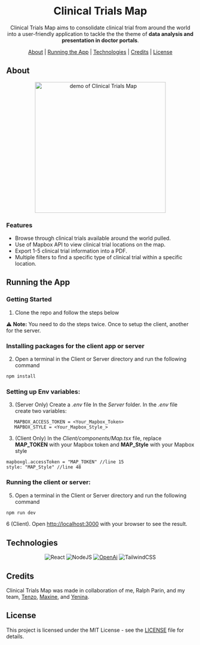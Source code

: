 <div align="center">

# Clinical Trials Map

Clinical Trials Map aims to consolidate clinical trial from around the world into a user-friendly application to tackle the the theme of <b>data analysis and presentation in doctor portals</b>.

[About](#about) | [Running the App](#running-the-app) | [Technologies](#technologies) | [Credits](#credits) | [License](#license)

</div>

## About

<div align="center">

<img height=350 alt="demo of Clinical Trials Map" src="https://raw.githubusercontent.com/rparin/CTMap/main/_preview/Demo.gif">

</div>

### Features

- Browse through clinical trials available around the world pulled.
- Use of Mapbox API to view clinical trial locations on the map.
- Export 1-5 clinical trial information into a PDF.
- Multiple filters to find a specific type of clinical trial within a specific location.

## Running the App

### Getting Started

1. Clone the repo and follow the steps below

⚠️ **Note:** You need to do the steps twice. Once to setup the client, another for the server.

### Installing packages for the client app or server

2. Open a terminal in the Client or Server directory and run the following command

```bash
npm install
```

### Setting up Env variables:

3. (Server Only) Create a _.env_ file In the _Server_ folder. In the _.env_ file create two variables:

```
   MAPBOX_ACCESS_TOKEN = <Your_Mapbox_Token>
   MAPBOX_STYLE = <Your_Mapbox_Style_>
```

3. (Client Only) In the _Client/components/Map.tsx_ file, replace **MAP_TOKEN** with your Mapbox token and
   **MAP_Style** with your Mapbox style

```
mapboxgl.accessToken = "MAP_TOKEN" //line 15
style: "MAP_Style" //line 48
```

### Running the client or server:

5. Open a terminal in the Client or Server directory and run the following command

```bash
npm run dev
```

6 (Client). Open [http://localhost:3000](http://localhost:3000) with your browser to see the result.

## Technologies

<div align="center">

![React][react-url] ![NodeJS][nodejs-url] [![OpenAi][openai.io]][openai-url] ![TailwindCSS][tailwind-url]

</div>

## Credits

Clinical Trials Map was made in collaboration of me, Ralph Parin, and my team, [Tenzo][tenzo-url], [Maxine][maxine-url], and [Yenina][yen-url].

## License

This project is licensed under the MIT License - see the [LICENSE][git-license-url] file for details.

<!-- MARKDOWN LINKS & IMAGES -->

[react-url]: https://img.shields.io/badge/react-%2320232a.svg?style=for-the-badge&logo=react&logoColor=%2361DAFB
[nodejs-url]: https://img.shields.io/badge/node.js-6DA55F?style=for-the-badge&logo=node.js&logoColor=white
[openai.io]: https://img.shields.io/badge/OpenAi-000000?style=for-the-badge&logo=openai&logoColor=white
[openai-url]: https://platform.openai.com/
[tailwind-url]: https://img.shields.io/badge/tailwindcss-%2338B2AC.svg?style=for-the-badge&logo=tailwind-css&logoColor=white
[tenzo-url]: https://github.com/Alfendi
[maxine-url]: https://github.com/mgjypil
[yen-url]: https://github.com/yen-lei
[git-license-url]: https://github.com/rparin/CTMap/blob/main/LICENSE
